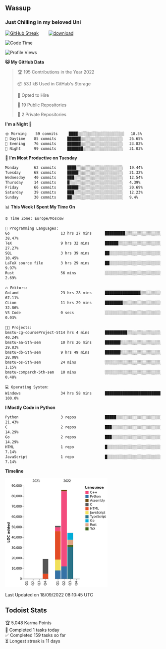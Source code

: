 ## Wassup 
### Just Chilling in my beloved Uni 

<!--
-->

[![GitHub Streak](http://github-readme-streak-stats.herokuapp.com?user=archeoss&theme=shades-of-purple&hide_border=true&date_format=j%20M%5B%20Y%5D)](https://git.io/streak-stats)&nbsp;&nbsp;&nbsp;&nbsp;&nbsp;&nbsp;&nbsp;&nbsp;[![download](https://user-images.githubusercontent.com/68448737/147796309-d8b65b1d-4dde-40d9-b03a-2b42aaa6cd43.jpeg)
](http://bmstu.ru/)

<!--START_SECTION:waka-->
![Code Time](http://img.shields.io/badge/Code%20Time-560%20hrs%2026%20mins-blue)

![Profile Views](http://img.shields.io/badge/Profile%20Views-2-blue)

**🐱 My GitHub Data** 

> 🏆 195 Contributions in the Year 2022
 > 
> 📦 53.1 kB Used in GitHub's Storage 
 > 
> 💼 Opted to Hire
 > 
> 📜 19 Public Repositories 
 > 
> 🔑 2 Private Repositories  
 > 
**I'm a Night 🦉** 

```text
🌞 Morning    59 commits     ████░░░░░░░░░░░░░░░░░░░░░   18.5% 
🌆 Daytime    85 commits     ██████░░░░░░░░░░░░░░░░░░░   26.65% 
🌃 Evening    76 commits     ██████░░░░░░░░░░░░░░░░░░░   23.82% 
🌙 Night      99 commits     ███████░░░░░░░░░░░░░░░░░░   31.03%

```
📅 **I'm Most Productive on Tuesday** 

```text
Monday       62 commits     ████░░░░░░░░░░░░░░░░░░░░░   19.44% 
Tuesday      68 commits     █████░░░░░░░░░░░░░░░░░░░░   21.32% 
Wednesday    40 commits     ███░░░░░░░░░░░░░░░░░░░░░░   12.54% 
Thursday     14 commits     █░░░░░░░░░░░░░░░░░░░░░░░░   4.39% 
Friday       66 commits     █████░░░░░░░░░░░░░░░░░░░░   20.69% 
Saturday     39 commits     ███░░░░░░░░░░░░░░░░░░░░░░   12.23% 
Sunday       30 commits     ██░░░░░░░░░░░░░░░░░░░░░░░   9.4%

```


📊 **This Week I Spent My Time On** 

```text
⌚︎ Time Zone: Europe/Moscow

💬 Programming Languages: 
Go                       13 hrs 27 mins      █████████░░░░░░░░░░░░░░░░   38.47% 
TeX                      9 hrs 32 mins       ██████░░░░░░░░░░░░░░░░░░░   27.27% 
SQL                      3 hrs 39 mins       ██░░░░░░░░░░░░░░░░░░░░░░░   10.45% 
LaTeX source file        3 hrs 29 mins       ██░░░░░░░░░░░░░░░░░░░░░░░   9.97% 
Rust                     56 mins             ░░░░░░░░░░░░░░░░░░░░░░░░░   2.69%

🔥 Editors: 
GoLand                   23 hrs 28 mins      ████████████████░░░░░░░░░   67.11% 
CLion                    11 hrs 29 mins      ████████░░░░░░░░░░░░░░░░░   32.86% 
VS Code                  0 secs              ░░░░░░░░░░░░░░░░░░░░░░░░░   0.03%

🐱‍💻 Projects: 
bmstu-cg-courseProject-5t14 hrs 4 mins       ██████████░░░░░░░░░░░░░░░   40.24% 
bmstu-aa-5th-sem         10 hrs 26 mins      ███████░░░░░░░░░░░░░░░░░░   29.83% 
bmstu-db-5th-sem         9 hrs 49 mins       ███████░░░░░░░░░░░░░░░░░░   28.08% 
bmstu-os-5th-sem         24 mins             ░░░░░░░░░░░░░░░░░░░░░░░░░   1.15% 
bmstu-comparch-5th-sem   10 mins             ░░░░░░░░░░░░░░░░░░░░░░░░░   0.48%

💻 Operating System: 
Windows                  34 hrs 58 mins      █████████████████████████   100.0%

```

**I Mostly Code in Python** 

```text
Python                   3 repos             █████░░░░░░░░░░░░░░░░░░░░   21.43% 
C                        2 repos             ███░░░░░░░░░░░░░░░░░░░░░░   14.29% 
Go                       2 repos             ███░░░░░░░░░░░░░░░░░░░░░░   14.29% 
HTML                     1 repo              █░░░░░░░░░░░░░░░░░░░░░░░░   7.14% 
JavaScript               1 repo              █░░░░░░░░░░░░░░░░░░░░░░░░   7.14%

```


**Timeline**

![Chart not found](https://raw.githubusercontent.com/archeoss/archeoss/master/charts/bar_graph.png) 


 Last Updated on 18/09/2022 08:10:45 UTC
<!--END_SECTION:waka-->

## Todoist Stats

<!-- TODO-IST:START -->
🏆  5,048 Karma Points           
🌸  Completed 1 tasks today           
✅  Completed 159 tasks so far           
⏳  Longest streak is 11 days
<!-- TODO-IST:END -->
